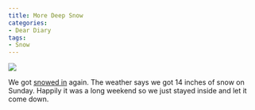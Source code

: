 ```yaml
---
title: More Deep Snow
categories:
- Dear Diary
tags:
- Snow
---
```


![](/assets/posts/2011/Photo15.jpg)
  



We got [snowed in](/thingelstad/snowed-in) again. The weather says we got 14 inches of snow on Sunday. Happily it was a long weekend so we just stayed inside and let it come down.
